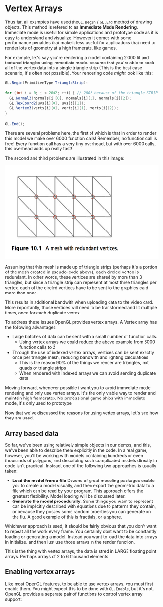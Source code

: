 # Vertex Arrays

Thus far, all examples have used the```GL.Begin``` / ```GL.End``` method of drawing objects. This method is  refered to as __Immediate Mode Rendering__.  Immediate mode is useful for simple applications and prototype code as it is easy to understand and visualize. However it comes with some performance penalties that make it less useful for applications that need to render lots of geometry at a high framerate, like games.

For example, let's say you're rendering a model containing 2,000 lit and textured triangles using immediate mode. Assume that you're able to pack all of the vertex data into a single triangle strip (This is the best case scenario, it's often not possible). Your rendering code _might_ look like this:

```cs
GL.Begin(PrimitiveType.TriangleStrip);

for (int i = 0; i < 2002; ++i) { // 2002 because of the triangle STRIP
  GL.Normal3(normals[i][0], normals[i][1], normals[i][2]);
  GL.TexCoord2(uvs[i][0], uvs[i][1]);
  GL.Vertex3(verts[i][0], verts[i][1], verts[i][2]);
}

GL.End();
```

There are several problems here, the first of which is that in order to render this model we make over 6000 function calls! Remember, no function call is free! Every function call has a very tiny overhead, but with over 6000 calls, this overhead adds up really fast!

The second and third problems are illustrated in this image:

![ISSUE](issue.png)

Assuming that this mesh is made up of triangle strips (perhaps it's a portion of the mesh created in pseudo-code above), each circled vertex is redundant. In other words, these vertices are shared by more than 3 triangles, but since a triangle strip can represent at most three triangles per vertex, each of the circled vertices have to be sent to the graphics card more than once.

This results in additional bandwith when uploading data to the video card. More importantly, those vertices will need to be transformed and lit multiple times, once for each duplicate vertex.

To address these issues OpenGL provides vertex arrays. A Vertex array has the following advantages:

* Large batches of data can be sent with a small number of function calls. 
  * Using vertex arrays we could reduce the above example from 6000 function calls to 2
* Through the use of indexed vertex arrays, vertices can be sent exactly once per triangle mesh, reducing bandwith and lighting calculations
  * This is the reason 90% of the things we render are triangles, not quads or triangle strips
  * When rendered with indexed arrays we can avoid sending duplicate data

Moving forward, whenever possible i want you to avoid immediate mode rendering and only use vertex arrays. It's the only viable way to render and maintain high framerates. No professional game ships with immediate mode, it's only used to prototype.

Now that we've discussed the reasons for using vertex arrays, let's see how they are used. 

## Array based data

So far, we've been using relatively simple objects in our demos, and this, we've been able to describe them explicitly in the code. In a real game, however, you'll be working with models containing hundreds or even thousands of polygons, and describing such complicated models directly in code isn't practical. Instead, one of the following two approaches is usually taken:

* __Load the model from a file__ Dozens of great modeling packages enable you to create a model visually, and then export the geometric data to a file which can be read by your program. This approach offers the greatest flexibility. Model loading will be discussed later.
* __Generate the model procedurally__. Some things you want to represent can be implicitly described with equations due to patterns they contain, or because they posses some random proerties you can generate on the flu. A good example of this is fractials, or a sphere.

Whichever approach is used, it should be fairly obvious that you don't want to repeat all the work every frame. You certainly dont want to be constantly loading or generating a model. Instead you want to load the data into arrays in initialize, and then just use those arrays in the render function. 

This is the thing with vertex arrays, the data is stred in LARGE floating point arrays. Perhaps arrays of 2 to 6 thousand elements.

## Enabling vertex arrays

Like most OpenGL features, to be able to use vertex arrays, you must first enable them. You might expect this to be done with ```GL.Enable```, but it's not. OpenGL provides a seperate pair of functions to control vertex array support:

